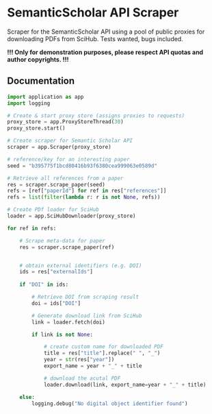 # SemanticScholar API Scraper
Scraper for the SemanticScholar API using a pool of public proxies for downloading PDFs from SciHub. Tests wanted, bugs included.

**!!! Only for demonstration purposes, please 
respect API quotas and author copyrights. !!!**

## Documentation

```python
import application as app
import logging

# Create & start proxy store (assigns proxies to requests)
proxy_store = app.ProxyStoreThread(30)
proxy_store.start()

# Create scraper for Semantic Scholar API
scraper = app.Scraper(proxy_store)

# reference/key for an interesting paper
seed = "b395775f1bcd80416b93f6380cea999063e0589d"

# Retrieve all references from a paper
res = scraper.scrape_paper(seed)
refs = [ref["paperId"] for ref in res["references"]]
refs = list(filter(lambda r: r is not None, refs))

# Create PDf loader for SciHub
loader = app.SciHubDownloader(proxy_store)

for ref in refs:

    # Scrape meta-data for paper
    res = scraper.scrape_paper(ref)


    # obtain external identifiers (e.g. DOI)
    ids = res["externalIds"]
    
    if "DOI" in ids:

        # Retrieve DOI from scraping result
        doi = ids["DOI"]

        # Generate download link from SciHub
        link = loader.fetch(doi)

        if link is not None:

            # create custom name for downloaded PDF
            title = res["title"].replace(" ", "_")
            year = str(res["year"])
            export_name = year + "_" + title

            # download the acutal PDF
            loader.download(link, export_name=year + "_" + title)

    else:
        logging.debug("No digital object identifier found")
```
